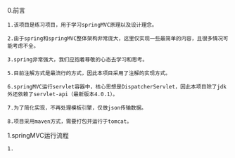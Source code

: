 0.前言

    1.该项目是练习项目，用于学习springMVC原理以及设计理念。
    
    2.由于spring和springMVC整体架构非常庞大，这里仅实现一些最简单的内容，且很多情况可能考虑不全。
    
    3.spring非常强大，我们应抱着尊敬的心态去学习和思考。
        
    5.目前注解方式是最流行的方式，因此本项目采用了注解的实现方式。
    
    6.springMVC运行servlet容器中，核心思想是DispatcherServlet，因此本项目除了jdk外还依赖了servlet-api（最新版本4.0.1）。

    7.为了简化实现，不再处理模板引擎，仅做json传输数据。
    
    8.项目采用maven方式，需要打包并运行于tomcat。
    
1.springMVC运行流程
    
    1.
    